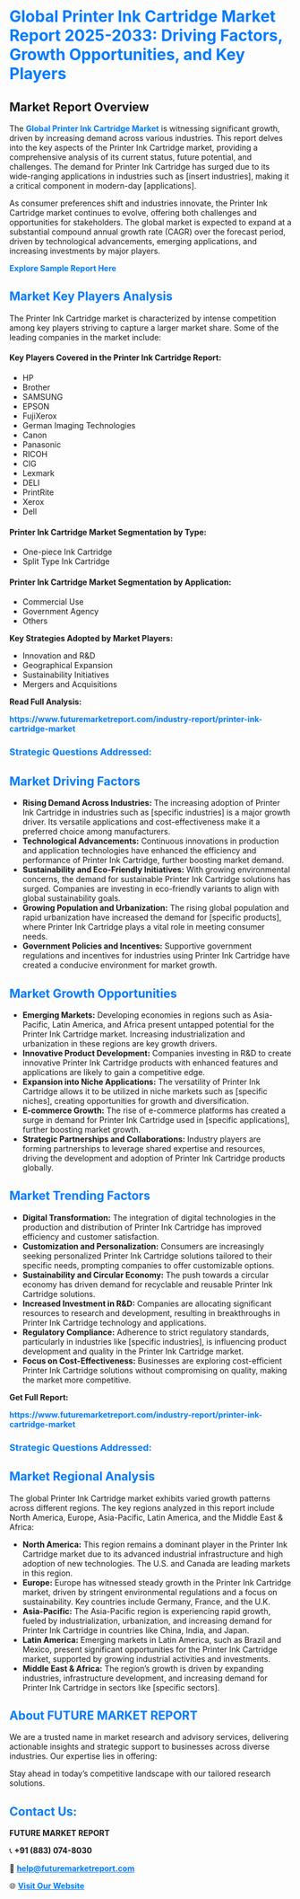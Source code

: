 <h1 style="color: #007BFF;">Global Printer Ink Cartridge Market Report 2025-2033: Driving Factors, Growth Opportunities, and Key Players</h1>

<section id="overview">
<h2>Market Report Overview</h2>
<p>The <a href="https://www.futuremarketreport.com/industry-report/printer-ink-cartridge-market" style="color: #007BFF; text-decoration: none;"><strong>Global Printer Ink Cartridge Market</strong></a> is witnessing significant growth, driven by increasing demand across various industries. This report delves into the key aspects of the Printer Ink Cartridge market, providing a comprehensive analysis of its current status, future potential, and challenges. The demand for Printer Ink Cartridge has surged due to its wide-ranging applications in industries such as [insert industries], making it a critical component in modern-day [applications].</p>
<p>As consumer preferences shift and industries innovate, the Printer Ink Cartridge market continues to evolve, offering both challenges and opportunities for stakeholders. The global market is expected to expand at a substantial compound annual growth rate (CAGR) over the forecast period, driven by technological advancements, emerging applications, and increasing investments by major players.</p>
</section>

<section id="overview">
<p><a href="https://www.futuremarketreport.com/request-sample/reportId=105578" style="color: #007BFF; text-decoration: none;"><strong>Explore Sample Report Here</strong></a></p>
</section>

<section id="key-players">
<h2 style="color: #007BFF;">Market Key Players Analysis</h2>
<p>The Printer Ink Cartridge market is characterized by intense competition among key players striving to capture a larger market share. Some of the leading companies in the market include:</p>
<h4>Key Players Covered in the Printer Ink Cartridge Report:</h4>
<ul><li>HP</li><li>Brother</li><li>SAMSUNG</li><li>EPSON</li><li>FujiXerox</li><li>German Imaging Technologies</li><li>Canon</li><li>Panasonic</li><li>RICOH</li><li>CIG</li><li>Lexmark</li><li>DELI</li><li>PrintRite</li><li>Xerox</li><li>Dell</li></ul>
<h4>Printer Ink Cartridge Market Segmentation by Type:</h4>
<ul><li>One-piece Ink Cartridge</li><li>Split Type Ink Cartridge</li></ul>

<h4>Printer Ink Cartridge Market Segmentation by Application:</h4>
<ul><li>Commercial Use</li><li>Government Agency</li><li>Others</li></ul>
<p><strong>Key Strategies Adopted by Market Players:</strong></p>
<ul>
<li>Innovation and R&D</li>
<li>Geographical Expansion</li>
<li>Sustainability Initiatives</li>
<li>Mergers and Acquisitions</li>
</ul>
</section>

<section>
<p><strong>Read Full Analysis: </strong></p><a href="https://www.futuremarketreport.com/industry-report/printer-ink-cartridge-market" style="color: #007BFF; text-decoration: none;"><strong>https://www.futuremarketreport.com/industry-report/printer-ink-cartridge-market</strong></a>
<h3 style="color: #007BFF;">Strategic Questions Addressed:</h3>
</section>

<section id="driving-factors">
<h2 style="color: #007BFF;">Market Driving Factors</h2>
<ul>
<li><strong>Rising Demand Across Industries:</strong> The increasing adoption of Printer Ink Cartridge in industries such as [specific industries] is a major growth driver. Its versatile applications and cost-effectiveness make it a preferred choice among manufacturers.</li>
<li><strong>Technological Advancements:</strong> Continuous innovations in production and application technologies have enhanced the efficiency and performance of Printer Ink Cartridge, further boosting market demand.</li>
<li><strong>Sustainability and Eco-Friendly Initiatives:</strong> With growing environmental concerns, the demand for sustainable Printer Ink Cartridge solutions has surged. Companies are investing in eco-friendly variants to align with global sustainability goals.</li>
<li><strong>Growing Population and Urbanization:</strong> The rising global population and rapid urbanization have increased the demand for [specific products], where Printer Ink Cartridge plays a vital role in meeting consumer needs.</li>
<li><strong>Government Policies and Incentives:</strong> Supportive government regulations and incentives for industries using Printer Ink Cartridge have created a conducive environment for market growth.</li>
</ul>
</section>

<section id="growth-opportunities">
<h2 style="color: #007BFF;">Market Growth Opportunities</h2>
<ul>
<li><strong>Emerging Markets:</strong> Developing economies in regions such as Asia-Pacific, Latin America, and Africa present untapped potential for the Printer Ink Cartridge market. Increasing industrialization and urbanization in these regions are key growth drivers.</li>
<li><strong>Innovative Product Development:</strong> Companies investing in R&D to create innovative Printer Ink Cartridge products with enhanced features and applications are likely to gain a competitive edge.</li>
<li><strong>Expansion into Niche Applications:</strong> The versatility of Printer Ink Cartridge allows it to be utilized in niche markets such as [specific niches], creating opportunities for growth and diversification.</li>
<li><strong>E-commerce Growth:</strong> The rise of e-commerce platforms has created a surge in demand for Printer Ink Cartridge used in [specific applications], further boosting market growth.</li>
<li><strong>Strategic Partnerships and Collaborations:</strong> Industry players are forming partnerships to leverage shared expertise and resources, driving the development and adoption of Printer Ink Cartridge products globally.</li>
</ul>
</section>

<section id="trending-factors">
<h2 style="color: #007BFF;">Market Trending Factors</h2>
<ul>
<li><strong>Digital Transformation:</strong> The integration of digital technologies in the production and distribution of Printer Ink Cartridge has improved efficiency and customer satisfaction.</li>
<li><strong>Customization and Personalization:</strong> Consumers are increasingly seeking personalized Printer Ink Cartridge solutions tailored to their specific needs, prompting companies to offer customizable options.</li>
<li><strong>Sustainability and Circular Economy:</strong> The push towards a circular economy has driven demand for recyclable and reusable Printer Ink Cartridge solutions.</li>
<li><strong>Increased Investment in R&D:</strong> Companies are allocating significant resources to research and development, resulting in breakthroughs in Printer Ink Cartridge technology and applications.</li>
<li><strong>Regulatory Compliance:</strong> Adherence to strict regulatory standards, particularly in industries like [specific industries], is influencing product development and quality in the Printer Ink Cartridge market.</li>
<li><strong>Focus on Cost-Effectiveness:</strong> Businesses are exploring cost-efficient Printer Ink Cartridge solutions without compromising on quality, making the market more competitive.</li>
</ul>
</section>

<section>
<p><strong>Get Full Report: </strong></p><a href="https://www.futuremarketreport.com/industry-report/printer-ink-cartridge-market" style="color: #007BFF; text-decoration: none;"><strong>https://www.futuremarketreport.com/industry-report/printer-ink-cartridge-market</strong></a>
<h3 style="color: #007BFF;">Strategic Questions Addressed:</h3>
</section>


<section id="regional-analysis">
<h2 style="color: #007BFF;">Market Regional Analysis</h2>
<p>The global Printer Ink Cartridge market exhibits varied growth patterns across different regions. The key regions analyzed in this report include North America, Europe, Asia-Pacific, Latin America, and the Middle East & Africa:</p>
<ul>
<li><strong>North America:</strong> This region remains a dominant player in the Printer Ink Cartridge market due to its advanced industrial infrastructure and high adoption of new technologies. The U.S. and Canada are leading markets in this region.</li>
<li><strong>Europe:</strong> Europe has witnessed steady growth in the Printer Ink Cartridge market, driven by stringent environmental regulations and a focus on sustainability. Key countries include Germany, France, and the U.K.</li>
<li><strong>Asia-Pacific:</strong> The Asia-Pacific region is experiencing rapid growth, fueled by industrialization, urbanization, and increasing demand for Printer Ink Cartridge in countries like China, India, and Japan.</li>
<li><strong>Latin America:</strong> Emerging markets in Latin America, such as Brazil and Mexico, present significant opportunities for the Printer Ink Cartridge market, supported by growing industrial activities and investments.</li>
<li><strong>Middle East & Africa:</strong> The region’s growth is driven by expanding industries, infrastructure development, and increasing demand for Printer Ink Cartridge in sectors like [specific sectors].</li>
</ul>
</section>

<footer>
<h2 style="color: #007BFF;">About FUTURE MARKET REPORT</h2>
<p>We are a trusted name in market research and advisory services, delivering actionable insights and strategic support to businesses across diverse industries. Our expertise lies in offering:</p>

<p>Stay ahead in today’s competitive landscape with our tailored research solutions.</p>

<h2 style="color: #007BFF;">Contact Us:</h2>
<p><strong>FUTURE MARKET REPORT</strong></p>
<p>📞 <strong>+91 (883) 074-8030</strong></p>
<p>📧 <strong><a href="mailto:help@futuremarketreport.com" style="color: #007BFF;">help@futuremarketreport.com</a></strong></p>
<p>🌐 <strong><a href="https://www.futuremarketreport.com/" style="color: #007BFF;">Visit Our Website</a></strong></p>
</footer>